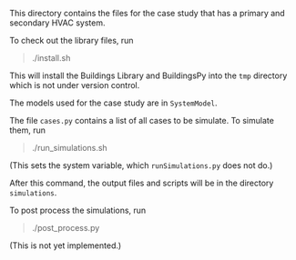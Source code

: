 This directory contains the files for the case study
that has a primary and secondary HVAC system.

To check out the library files, run

>./install.sh

This will install the Buildings Library and BuildingsPy into the `tmp` directory
which is not under version control.

The models used for the case study are in `SystemModel`.

The file `cases.py` contains a list of all cases to be simulate.
To simulate them, run

>./run_simulations.sh

(This sets the system variable, which `runSimulations.py` does not do.)

After this command, the output files and scripts will be in the directory `simulations`.

To post process the simulations, run

>./post_process.py

(This is not yet implemented.)

